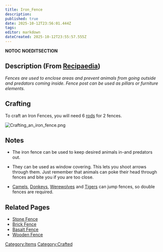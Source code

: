 ```yaml
---
title: Iron_Fence
description: 
published: true
date: 2025-10-12T23:56:01.444Z
tags: 
editor: markdown
dateCreated: 2025-10-12T23:55:57.555Z
---
```


__NOTOC__ __NOEDITSECTION__

## Description (From [Recipaedia](Recipaedia "wikilink"))

*Fences are used to enclose areas and prevent animals from going outside
and predators coming inside. Fence post can be used as pillars or
furniture elements.*

## Crafting

To craft an Iron Fences, you will need 6 [rods](rod "wikilink") for 2
fences.  

![Crafting_an_iron_fence.png](Crafting_an_iron_fence.png
"Crafting_an_iron_fence.png")

## Notes

  - The iron fence can be used to keep desired animals in-and predators
    out.

<!-- end list -->

  - They can be used as window covering. This lets you shoot arrows
    through them. Just remember that animals can poke their head through
    fences and bite you if you are too close.

<!-- end list -->

  - [Camels](Camel "wikilink"), [Donkeys](Donkey "wikilink"),
    [Werewolves](Werewolf "wikilink") and [Tigers](Tiger "wikilink") can
    jump fences, so double fences are required.

## Related Pages

  - [Stone Fence](Stone_Fence "wikilink")
  - [Brick Fence](Brick_Fence "wikilink")
  - [Basalt Fence](Basalt_Fence "wikilink")
  - [Wooden Fence](Wooden_Fence "wikilink")

[Category:Items](Category:Items "wikilink")
[Category:Crafted](Category:Crafted "wikilink")
